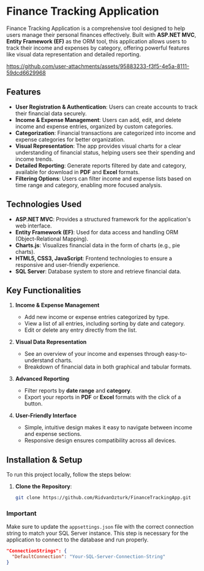 # Finance Tracking Application

Finance Tracking Application is a comprehensive tool designed to help users manage their personal finances effectively. Built with **ASP.NET MVC**, **Entity Framework (EF)** as the ORM tool, this application allows users to track their income and expenses by category, offering powerful features like visual data representation and detailed reporting.

https://github.com/user-attachments/assets/95883233-f3f5-4e5a-8111-59dcd6629968

## Features

- **User Registration & Authentication**: Users can create accounts to track their financial data securely.
- **Income & Expense Management**: Users can add, edit, and delete income and expense entries, organized by custom categories.
- **Categorization**: Financial transactions are categorized into income and expense categories for better organization.
- **Visual Representation**: The app provides visual charts for a clear understanding of financial status, helping users see their spending and income trends.
- **Detailed Reporting**: Generate reports filtered by date and category, available for download in **PDF** and **Excel** formats.
- **Filtering Options**: Users can filter income and expense lists based on time range and category, enabling more focused analysis.

## Technologies Used

- **ASP.NET MVC**: Provides a structured framework for the application's web interface.
- **Entity Framework (EF)**: Used for data access and handling ORM (Object-Relational Mapping).
- **Charts.js**: Visualizes financial data in the form of charts (e.g., pie charts).
- **HTML5, CSS3, JavaScript**: Frontend technologies to ensure a responsive and user-friendly experience.
- **SQL Server**: Database system to store and retrieve financial data.

## Key Functionalities

1. **Income & Expense Management**
   - Add new income or expense entries categorized by type.
   - View a list of all entries, including sorting by date and category.
   - Edit or delete any entry directly from the list.

2. **Visual Data Representation**
   - See an overview of your income and expenses through easy-to-understand charts.
   - Breakdown of financial data in both graphical and tabular formats.

3. **Advanced Reporting**
   - Filter reports by **date range** and **category**.
   - Export your reports in **PDF** or **Excel** formats with the click of a button.

4. **User-Friendly Interface**
   - Simple, intuitive design makes it easy to navigate between income and expense sections.
   - Responsive design ensures compatibility across all devices.

## Installation & Setup

To run this project locally, follow the steps below:

1. **Clone the Repository**:
   ```bash
   git clone https://github.com/RidvanOzturk/FinanceTrackingApp.git
   
### Important
Make sure to update the `appsettings.json` file with the correct connection string to match your SQL Server instance. This step is necessary for the application to connect to the database and run properly.

```json
"ConnectionStrings": {
  "DefaultConnection": "Your-SQL-Server-Connection-String"
}
